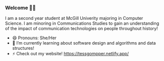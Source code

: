 ### Welcome 👩‍💻

I am a second year student at McGill Univerity majoring in Computer Science. I am minoring in Communications Studies to gain an understanding of the impact of communication technologies on people throughout history!

- 😄 Pronouns: She/Her
- 🌱 I’m currently learning about software design and algorithms and data structures!
- ⚡ Check out my website! https://tessgompper.netlify.app/ 

<!--
**tgompper1/tgompper1** is a ✨ _special_ ✨ repository because its `README.md` (this file) appears on your GitHub profile.

Here are some ideas to get you started:

- 🔭 I’m currently working on ...
- 🌱 I’m currently learning ...
- 👯 I’m looking to collaborate on ...
- 🤔 I’m looking for help with ...
- 💬 Ask me about ...
- 📫 How to reach me: ...
- 😄 Pronouns: ...
- ⚡ Fun fact: ...
-->
